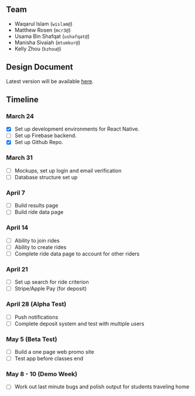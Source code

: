 ## Team
* Waqarul Islam (`wislam@`)
* Matthew Rosen (`mcr3@`)
* Usama Bin Shafqat (`ushafqat@`)
* Manisha Sivaiah (`mtumkur@`)
* Kelly Zhou (`kzhou@`)

## Design Document
Latest version will be available [here](docs/Design_Document.pdf).

## Timeline
### March 24
- [x] Set up development environments for React Native. 
- [ ] Set up Firebase backend. 
- [x] Set up Github Repo.

### March 31
- [ ] Mockups, set up login and email verification
- [ ] Database structure set up

### April 7
- [ ] Build results page
- [ ] Build ride data page

### April 14
- [ ] Ability to join rides
- [ ] Ability to create rides
- [ ] Complete ride data page to account for other riders

### April 21
- [ ] Set up search for ride criterion
- [ ] Stripe/Apple Pay (for deposit)

### April 28 (Alpha Test)
- [ ] Push notifications
- [ ] Complete deposit system and test with multiple users

### May 5 (Beta Test)
- [ ] Build a one page web promo site
- [ ] Test app before classes end

### May 8 - 10 (Demo Week)
- [ ] Work out last minute bugs and polish output for students traveling home
